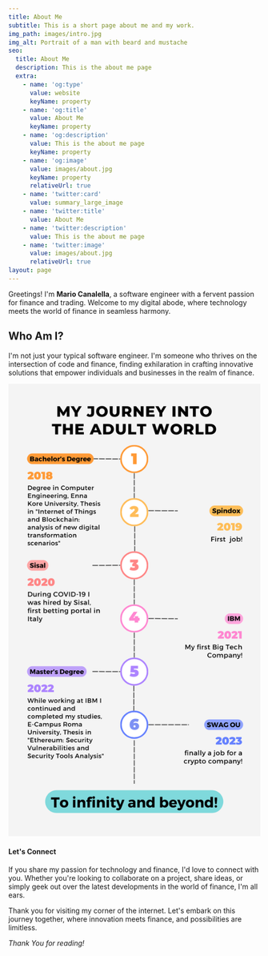 ```yaml
---
title: About Me
subtitle: This is a short page about me and my work.
img_path: images/intro.jpg
img_alt: Portrait of a man with beard and mustache
seo:
  title: About Me
  description: This is the about me page
  extra:
    - name: 'og:type'
      value: website
      keyName: property
    - name: 'og:title'
      value: About Me
      keyName: property
    - name: 'og:description'
      value: This is the about me page
      keyName: property
    - name: 'og:image'
      value: images/about.jpg
      keyName: property
      relativeUrl: true
    - name: 'twitter:card'
      value: summary_large_image
    - name: 'twitter:title'
      value: About Me
    - name: 'twitter:description'
      value: This is the about me page
    - name: 'twitter:image'
      value: images/about.jpg
      relativeUrl: true
layout: page
---
```


Greetings! I'm **Mario Canalella**, a software engineer with a fervent passion for finance and trading. Welcome to my digital abode, where technology meets the world of finance in seamless harmony.

## Who Am I?

I'm not just your typical software engineer. I'm someone who thrives on the intersection of code and finance, finding exhilaration in crafting innovative solutions that empower individuals and businesses in the realm of finance.

![Timeline](/images/timeline.png "Timeline")

#### Let's Connect

If you share my passion for technology and finance, I'd love to connect with you. Whether you're looking to collaborate on a project, share ideas, or simply geek out over the latest developments in the world of finance, I'm all ears.

Thank you for visiting my corner of the internet. Let's embark on this journey together, where innovation meets finance, and possibilities are limitless.

*Thank You for reading!*